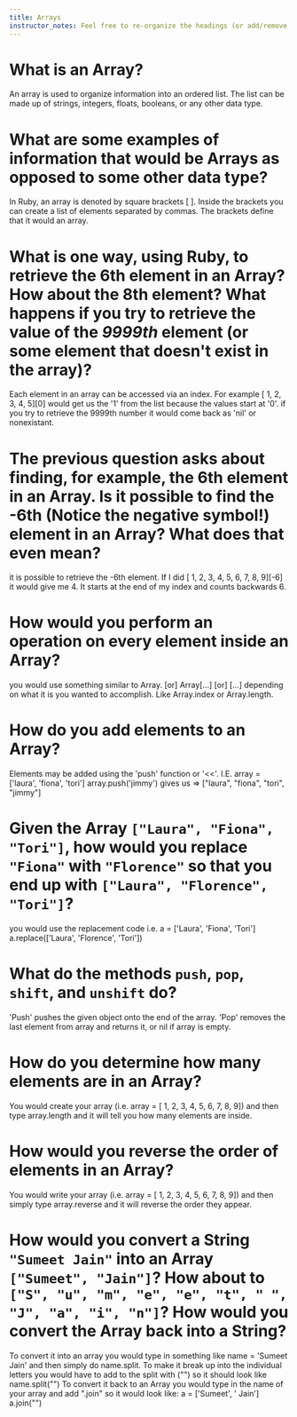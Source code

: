```yaml
---
title: Arrays
instructor_notes: Feel free to re-organize the headings (or add/remove headings) below. We included the headings for your benefit, but it's 100% fine if you want to write your responses in some different structure.
---
```


# What is an Array?

An array is used to organize information into an ordered list. 
The list can be made up of strings, integers, floats, booleans, or any other data type. 

# What are some examples of information that would be Arrays as opposed to some other data type?

In Ruby, an array is denoted by square brackets [ ]. Inside the brackets you can create a list of elements separated by commas. 
The brackets define that it would an array.

# What is one way, using Ruby, to retrieve the 6th element in an Array? How about the 8th element? What happens if you try to retrieve the value of the _9999th_ element (or some element that doesn't exist in the array)?

Each element in an array can be accessed via an index. 
For example [ 1, 2, 3, 4, 5][0] would get us the '1' from the list because the values start at '0'.
if you try to retrieve the 9999th number it would come back as 'nil' or nonexistant.

# The previous question asks about finding, for example, the 6th element in an Array. Is it possible to find the **-6th** (Notice the negative symbol!) element in an Array? What does that even mean?

it is possible to retrieve the -6th element. If I did [ 1, 2, 3, 4, 5, 6, 7, 8, 9][-6] it would give me 4. 
It starts at the end of my index and counts backwards 6.

# How would you perform an operation on every element inside an Array?

you would use something similar to Array.[](...) [or] Array[...] [or] [...] depending on what it is you wanted to accomplish. Like Array.index or Array.length.

# How do you add elements to an Array?

Elements may be added using the 'push' function or '<<'. I.E. array = ['laura', 'fiona', 'tori']
array.push('jimmy')
gives us => ["laura", "fiona", "tori", "jimmy"]

# Given the Array `["Laura", "Fiona", "Tori"]`, how would you replace `"Fiona"` with `"Florence"` so that you end up with `["Laura", "Florence", "Tori"]`?

you would use the replacement code i.e. 
a = ['Laura', 'Fiona', 'Tori']
a.replace(['Laura', 'Florence', 'Tori'])

# What do the methods `push`, `pop`, `shift`, and `unshift` do?

'Push' pushes the given object onto the end of the array. 'Pop' removes the last element from array and returns it, or nil if array is empty.

# How do you determine how many elements are in an Array?

You would create your array (i.e. array = [ 1, 2, 3, 4, 5, 6, 7, 8, 9]) and then type array.length and it will tell you how many elements are inside.

# How would you reverse the order of elements in an Array?

You would write your array (i.e. array = [ 1, 2, 3, 4, 5, 6, 7, 8, 9]) and then simply type array.reverse and it will reverse the order they appear.


# How would you convert a String `"Sumeet Jain"` into an Array `["Sumeet", "Jain"]`? How about to `["S", "u", "m", "e", "e", "t", " ", "J", "a", "i", "n"]`? How would you convert the Array back into a String?

To convert it into an array you would type in something like name = 'Sumeet Jain' and then simply do name.split. 
To make it break up into the individual letters you would have to add to the split with ("") so it should look like name.split("")
To convert it back to an Array you would type in the name of your array and add ".join" so it would look like:
a = ['Sumeet', ' Jain']
a.join("")